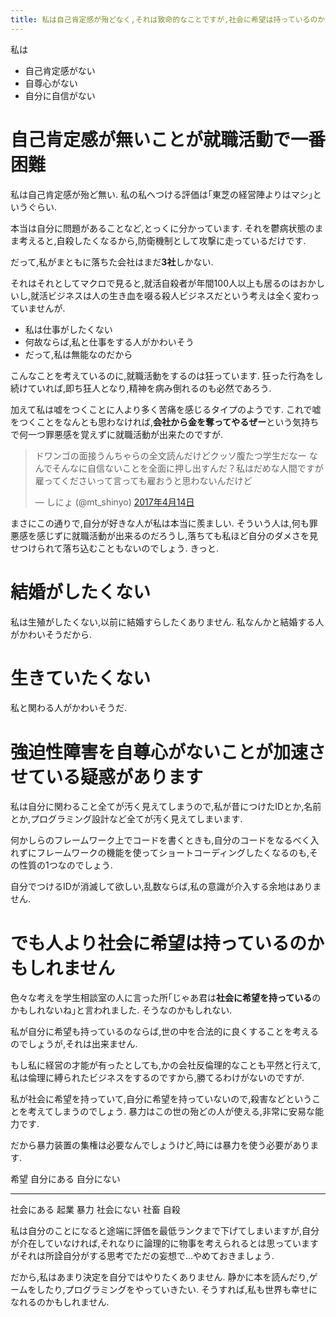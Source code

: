 ```yaml
---
title: 私は自己肯定感が殆どなく,それは致命的なことですが,社会に希望は持っているのかもしれない
---
```


私は

* 自己肯定感がない
* 自尊心がない
* 自分に自信がない

# 自己肯定感が無いことが就職活動で一番困難

私は自己肯定感が殆ど無い.
私の私へつける評価は｢東芝の経営陣よりはマシ｣というぐらい.

本当は自分に問題があることなど,とっくに分かっています.
それを鬱病状態のまま考えると,自殺したくなるから,防衛機制として攻撃に走っているだけです.

だって,私がまともに落ちた会社はまだ**3社**しかない.

それはそれとしてマクロで見ると,就活自殺者が年間100人以上も居るのはおかしいし,就活ビジネスは人の生き血を啜る殺人ビジネスだという考えは全く変わっていませんが.

* 私は仕事がしたくない
* 何故ならば,私と仕事をする人がかわいそう
* だって,私は無能なのだから

こんなことを考えているのに,就職活動をするのは狂っています.
狂った行為をし続けていれば,即ち狂人となり,精神を病み倒れるのも必然であろう.

加えて私は嘘をつくことに人より多く苦痛を感じるタイプのようです.
これで嘘をつくことをなんとも思わなければ,**会社から金を奪ってやるぜー**という気持ちで何一つ罪悪感を覚えずに就職活動が出来たのですが.

<blockquote class="twitter-tweet" data-lang="ja"><p lang="ja" dir="ltr">ドワンゴの面接うんちゃらの全文読んだけどクッソ腹たつ学生だなー なんでそんなに自信ないことを全面に押し出すんだ？私はだめな人間ですが雇ってくださいって言っても雇おうと思わないんだけど</p>&mdash; しにょ (@mt_shinyo) <a href="https://twitter.com/mt_shinyo/status/852892993992351745">2017年4月14日</a></blockquote>

まさにこの通りで,自分が好きな人が私は本当に羨ましい.
そういう人は,何も罪悪感を感じずに就職活動が出来るのだろうし,落ちても私ほど自分のダメさを見せつけられて落ち込むこともないのでしょう.
きっと.

# 結婚がしたくない

私は生殖がしたくない,以前に結婚すらしたくありません.
私なんかと結婚する人がかわいそうだから.

# 生きていたくない

私と関わる人がかわいそうだ.

# 強迫性障害を自尊心がないことが加速させている疑惑があります

私は自分に関わること全てが汚く見えてしまうので,私が昔につけたIDとか,名前とか,プログラミング設計など全てが汚く見えてしまいます.

何かしらのフレームワーク上でコードを書くときも,自分のコードをなるべく入れずにフレームワークの機能を使ってショートコーディングしたくなるのも,その性質の1つなのでしょう.

自分でつけるIDが消滅して欲しい,乱数ならば,私の意識が介入する余地はありません.

# でも人より社会に希望は持っているのかもしれません

色々な考えを学生相談室の人に言った所｢じゃあ君は**社会に希望を持っている**のかもしれないね｣と言われました.
そうなのかもしれない.

私が自分に希望も持っているのならば,世の中を合法的に良くすることを考えるのでしょうが,それは出来ません.

もし私に経営の才能が有ったとしても,かの会社反倫理的なことも平然と行えて,私は倫理に縛られたビジネスをするのですから,勝てるわけがないのですが.

私が社会に希望を持っていて,自分に希望を持っていないので,殺害などということを考えてしまうのでしょう.
暴力はこの世の殆どの人が使える,非常に安易な能力です.

だから暴力装置の集権は必要なんでしょうけど,時には暴力を使う必要があります.

希望       自分にある 自分にない
----       ---------- ----------
社会にある 起業       暴力
社会にない 社畜       自殺

私は自分のことになると途端に評価を最低ランクまで下げてしまいますが,自分が介在していなければ,それなりに論理的に物事を考えられるとは思っていますがそれは所詮自分がする思考でただの妄想で…やめておきましょう.

だから,私はあまり決定を自分ではやりたくありません.
静かに本を読んだり,ゲームをしたり,プログラミングをやっていきたい.
そうすれば,私も世界も幸せになれるのかもしれません.
